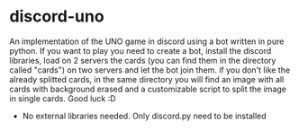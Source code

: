 # discord-uno
An implementation of the UNO game in discord using a bot written in pure python. 
If you want to play you need to create a bot, install the discord libraries, load on 2 servers the cards (you can find them in the directory called "cards") on two servers and let the bot join them. 
if you don't like the already splitted cards, in the same directory you will find an image with all cards with background erased and a customizable script to split the image in single cards. Good luck :D

- No external libraries needed. Only discord.py need to be installed
